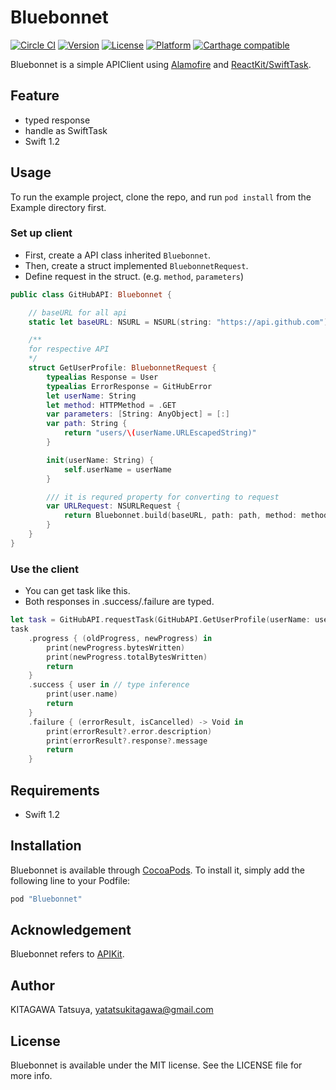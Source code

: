 # Bluebonnet

[![Circle CI](https://circleci.com/gh/yatatsu/Bluebonnet.svg?style=svg)](https://circleci.com/gh/yatatsu/Bluebonnet)
[![Version](https://img.shields.io/cocoapods/v/Bluebonnet.svg?style=flat)](http://cocoapods.org/pods/Bluebonnet)
[![License](https://img.shields.io/cocoapods/l/Bluebonnet.svg?style=flat)](http://cocoapods.org/pods/Bluebonnet)
[![Platform](https://img.shields.io/cocoapods/p/Bluebonnet.svg?style=flat)](http://cocoapods.org/pods/Bluebonnet)
[![Carthage compatible](https://img.shields.io/badge/Carthage-compatible-4BC51D.svg?style=flat)](https://github.com/Carthage/Carthage)

Bluebonnet is a simple APIClient using [Alamofire](https://github.com/Alamofire/Alamofire) and [ReactKit/SwiftTask](https://github.com/ReactKit/SwiftTask).

## Feature

- typed response
- handle as SwiftTask
- Swift 1.2

## Usage

To run the example project, clone the repo, and run `pod install` from the Example directory first.

### Set up client

- First, create a API class inherited ``Bluebonnet``.
- Then, create a struct implemented ``BluebonnetRequest``.
- Define request in the struct. (e.g. ``method``, ``parameters``)

```swift
public class GitHubAPI: Bluebonnet {

    // baseURL for all api
    static let baseURL: NSURL = NSURL(string: "https://api.github.com")!

    /**
    for respective API
    */
    struct GetUserProfile: BluebonnetRequest {
        typealias Response = User
        typealias ErrorResponse = GitHubError
        let userName: String
        let method: HTTPMethod = .GET
        var parameters: [String: AnyObject] = [:]
        var path: String {
            return "users/\(userName.URLEscapedString)"
        }

        init(userName: String) {
            self.userName = userName
        }

        /// it is requred property for converting to request
        var URLRequest: NSURLRequest {
            return Bluebonnet.build(baseURL, path: path, method: method, parameters: parameters)
        }
    }
}
```

### Use the client

- You can get task like this. 
- Both responses in .success/.failure are typed.

```swift
let task = GitHubAPI.requestTask(GitHubAPI.GetUserProfile(userName: userName))
task
    .progress { (oldProgress, newProgress) in
        print(newProgress.bytesWritten)
        print(newProgress.totalBytesWritten)
        return
    }
    .success { user in // type inference
        print(user.name)
        return
    }
    .failure { (errorResult, isCancelled) -> Void in
        print(errorResult?.error.description)
        print(errorResult?.response?.message
        return
    }
```

## Requirements

- Swift 1.2


## Installation

Bluebonnet is available through [CocoaPods](http://cocoapods.org). To install
it, simply add the following line to your Podfile:

```ruby
pod "Bluebonnet"
```

## Acknowledgement

Bluebonnet refers to [APIKit](https://github.com/ishkawa/APIKit).

## Author

KITAGAWA Tatsuya, yatatsukitagawa@gmail.com

## License

Bluebonnet is available under the MIT license. See the LICENSE file for more info.
